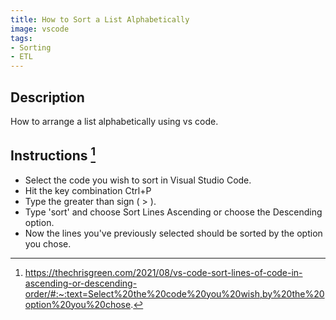 ```yaml
---
title: How to Sort a List Alphabetically
image: vscode
tags:
- Sorting
- ETL
---
```

## Description

How to arrange a list alphabetically using vs code.

## Instructions [^1]

- Select the code you wish to sort in Visual Studio Code.
- Hit the key combination Ctrl+P
- Type the greater than sign ( > ).
- Type 'sort' and choose Sort Lines Ascending or choose the Descending option.
- Now the lines you've previously selected should be sorted by the option you chose.

[^1]: https://thechrisgreen.com/2021/08/vs-code-sort-lines-of-code-in-ascending-or-descending-order/#:~:text=Select%20the%20code%20you%20wish,by%20the%20option%20you%20chose.